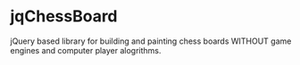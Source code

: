 jqChessBoard
============

jQuery based library for building and painting chess boards WITHOUT game engines and computer player alogrithms.
